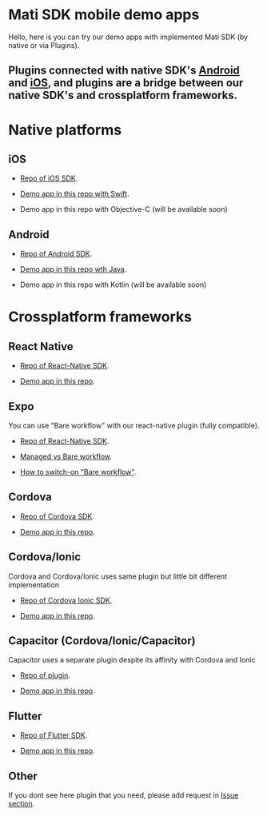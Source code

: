 
# Mati SDK mobile demo apps

Hello, here is you can try our demo apps with implemented Mati SDK (by native or via Plugins).

## Plugins connected with native SDK's [Android](https://github.com/GetMati/mati-android-sdk) and [iOS](https://github.com/GetMati/mati-ios-sdk ), and plugins are a bridge between our native SDK's and crossplatform frameworks.

# Native platforms

## iOS

- [Repo of iOS SDK](https://github.com/GetMati/mati-ios-sdk).


- [Demo app in this repo with Swift](https://github.com/GetMati/mati-mobile-examples/tree/main/swiftDemoApp(native)).

- Demo app in this repo with Objective-C (will be available soon)

## Android

- [Repo of Android SDK](https://github.com/GetMati/mati-android-sdk).


- [Demo app in this repo wth Java](https://github.com/GetMati/mati-mobile-examples/tree/main/javaDemoApp(native)).

- Demo app in this repo with Kotlin (will be available soon)


# Crossplatform frameworks

## React Native

- [Repo of React-Native SDK](https://github.com/GetMati/mati-reactnative-plugin).


- [Demo app in this repo](https://github.com/GetMati/mati-mobile-examples/tree/main/reactNativeDemoApp).

## Expo

You can use "Bare workflow" with our react-native plugin (fully compatible).

- [Repo of React-Native SDK](https://github.com/GetMati/mati-reactnative-plugin).

- [Managed vs Bare workflow](https://docs.expo.io/introduction/managed-vs-bare/).

- [How to switch-on "Bare workflow"](https://docs.expo.io/workflow/customizing/).


## Cordova

- [Repo of Cordova SDK](https://github.com/GetMati/mati-cordova-plugin).


- [Demo app in this repo](https://github.com/GetMati/mati-mobile-examples/tree/main/cordovaDemoApp).

## Cordova/Ionic
Cordova and Cordova/Ionic uses same plugin but little bit different implementation

- [Repo of Cordova Ionic SDK](https://github.com/GetMati/mati-cordova-plugin).


- [Demo app in this repo](https://github.com/GetMati/mati-mobile-examples/tree/main/cordovaIonicDemoApp).


## Capacitor (Cordova/Ionic/Capacitor)
Сapacitor uses a separate plugin despite its affinity with Cordova and Ionic

- [Repo of plugin](https://github.com/GetMati/mati-capacitor-plugin).


- [Demo app in this repo](https://github.com/GetMati/mati-mobile-examples/tree/main/capacitorDemoApp).


## Flutter

- [Repo of Flutter SDK](https://github.com/GetMati/mati-flutter-plugin).


- [Demo app in this repo](https://github.com/GetMati/mati-mobile-examples/tree/main/flutterDemoApp).



## Other

If you dont see here plugin that you need, please add request in [Issue section](https://github.com/GetMati/mati-mobile-examples/issues). 


